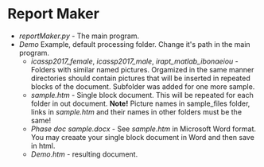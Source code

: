 # Report Maker #

- *reportMaker.py* - The main program.
- *Demo* Example, default processing folder. Change it's path in the main program.
    - *icassp2017_female*, *icassp2017_male*, *irapt_matlab_ibonaeiou* - Folders with similar named pictures. Orgamized in the same manner directories should contain pictures that will be inserted in repeated blocks of the document. Subfolder was added for one more sample.
	- *sample.htm* - Single block document. This will be repeated for each folder in out document. **Note!** Picture names in sample_files folder, links in *sample.htm* and their names in other folders must be the same!
	- *Phase doc sample.docx* - See *sample.htm* in Microsoft Word format. You may creaate your single block document in Word and then save in html.
	- *Demo.htm* - resulting document.